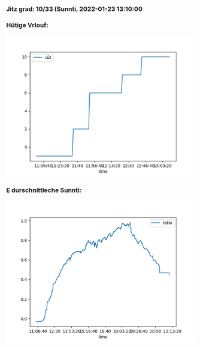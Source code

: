 ### Jitz grad: 10/33 (Sunnti, 2022-01-23 13:10:00

### Hütige Vrlouf:
![Graph](Today.png)

### E durschnittleche Sunnti:
![Graph](Sunnti.png)